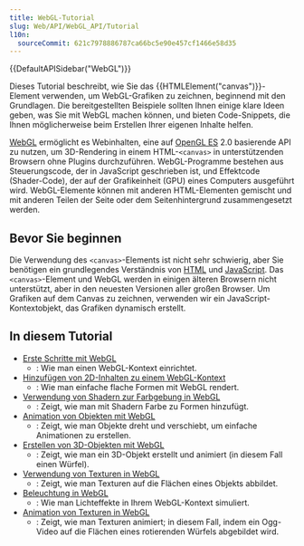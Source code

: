 ```yaml
---
title: WebGL-Tutorial
slug: Web/API/WebGL_API/Tutorial
l10n:
  sourceCommit: 621c7978886787ca66bc5e90e457cf1466e58d35
---
```


{{DefaultAPISidebar("WebGL")}}

Dieses Tutorial beschreibt, wie Sie das {{HTMLElement("canvas")}}-Element verwenden, um WebGL-Grafiken zu zeichnen, beginnend mit den Grundlagen. Die bereitgestellten Beispiele sollten Ihnen einige klare Ideen geben, was Sie mit WebGL machen können, und bieten Code-Snippets, die Ihnen möglicherweise beim Erstellen Ihrer eigenen Inhalte helfen.

[WebGL](https://www.khronos.org/webgl/) ermöglicht es Webinhalten, eine auf [OpenGL ES](https://www.khronos.org/opengles/) 2.0 basierende API zu nutzen, um 3D-Rendering in einem HTML-`<canvas>` in unterstützenden Browsern ohne Plugins durchzuführen. WebGL-Programme bestehen aus Steuerungscode, der in JavaScript geschrieben ist, und Effektcode (Shader-Code), der auf der Grafikeinheit (GPU) eines Computers ausgeführt wird. WebGL-Elemente können mit anderen HTML-Elementen gemischt und mit anderen Teilen der Seite oder dem Seitenhintergrund zusammengesetzt werden.

## Bevor Sie beginnen

Die Verwendung des `<canvas>`-Elements ist nicht sehr schwierig, aber Sie benötigen ein grundlegendes Verständnis von [HTML](/de/docs/Web/HTML) und [JavaScript](/de/docs/Web/JavaScript). Das `<canvas>`-Element und WebGL werden in einigen älteren Browsern nicht unterstützt, aber in den neuesten Versionen aller großen Browser. Um Grafiken auf dem Canvas zu zeichnen, verwenden wir ein JavaScript-Kontextobjekt, das Grafiken dynamisch erstellt.

## In diesem Tutorial

- [Erste Schritte mit WebGL](/de/docs/Web/API/WebGL_API/Tutorial/Getting_started_with_WebGL)
  - : Wie man einen WebGL-Kontext einrichtet.
- [Hinzufügen von 2D-Inhalten zu einem WebGL-Kontext](/de/docs/Web/API/WebGL_API/Tutorial/Adding_2D_content_to_a_WebGL_context)
  - : Wie man einfache flache Formen mit WebGL rendert.
- [Verwendung von Shadern zur Farbgebung in WebGL](/de/docs/Web/API/WebGL_API/Tutorial/Using_shaders_to_apply_color_in_WebGL)
  - : Zeigt, wie man mit Shadern Farbe zu Formen hinzufügt.
- [Animation von Objekten mit WebGL](/de/docs/Web/API/WebGL_API/Tutorial/Animating_objects_with_WebGL)
  - : Zeigt, wie man Objekte dreht und verschiebt, um einfache Animationen zu erstellen.
- [Erstellen von 3D-Objekten mit WebGL](/de/docs/Web/API/WebGL_API/Tutorial/Creating_3D_objects_using_WebGL)
  - : Zeigt, wie man ein 3D-Objekt erstellt und animiert (in diesem Fall einen Würfel).
- [Verwendung von Texturen in WebGL](/de/docs/Web/API/WebGL_API/Tutorial/Using_textures_in_WebGL)
  - : Zeigt, wie man Texturen auf die Flächen eines Objekts abbildet.
- [Beleuchtung in WebGL](/de/docs/Web/API/WebGL_API/Tutorial/Lighting_in_WebGL)
  - : Wie man Lichteffekte in Ihrem WebGL-Kontext simuliert.
- [Animation von Texturen in WebGL](/de/docs/Web/API/WebGL_API/Tutorial/Animating_textures_in_WebGL)
  - : Zeigt, wie man Texturen animiert; in diesem Fall, indem ein Ogg-Video auf die Flächen eines rotierenden Würfels abgebildet wird.
